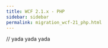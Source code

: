 ```yaml
---
title: WCF 2.1.x - PHP
sidebar: sidebar
permalink: migration_wcf-21_php.html
---
```


// yada yada yada
